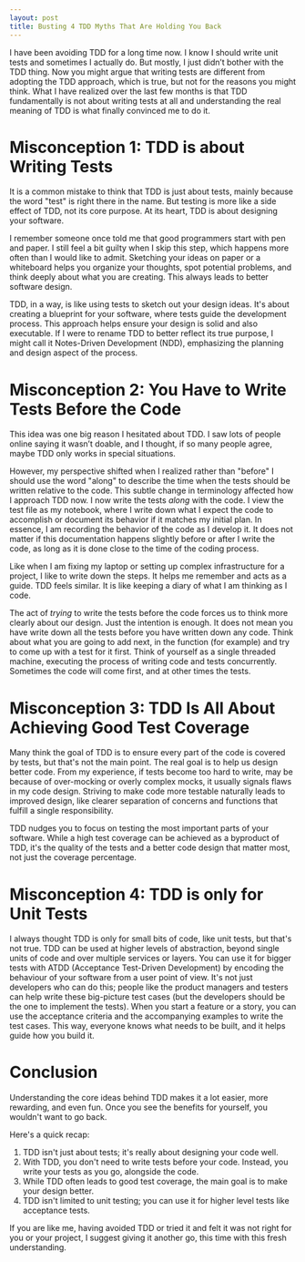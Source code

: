 ```yaml
---
layout: post
title: Busting 4 TDD Myths That Are Holding You Back
---
```


I have been avoiding TDD for a long time now. I know I should write unit tests and sometimes I actually do. But mostly, I just didn’t bother with the TDD thing. Now you might argue that writing tests are different from adopting the TDD approach, which is true, but not for the reasons you might think. What I have realized over the last few months is that TDD fundamentally is not about writing tests at all and understanding the real meaning of TDD is what finally convinced me to do it.

# Misconception 1: TDD is about Writing Tests 

It is a common mistake to think that TDD is just about tests, mainly because the word "test" is right there in the name. But testing is more like a side effect of TDD, not its core purpose. At its heart, TDD is about designing your software. 

I remember someone once told me that good programmers start with pen and paper. I still feel a bit guilty when I skip this step, which happens more often than I would like to admit. Sketching your ideas on paper or a whiteboard helps you organize your thoughts, spot potential problems, and think deeply about what you are creating. This always leads to better software design. 

TDD, in a way, is like using tests to sketch out your design ideas. It's about creating a blueprint for your software, where tests guide the development process. This approach helps ensure your design is solid and also executable. If I were to rename TDD to better reflect its true purpose, I might call it Notes-Driven Development (NDD), emphasizing the planning and design aspect of the process. 

# Misconception 2: You Have to Write Tests Before the Code 

This idea was one big reason I hesitated about TDD. I saw lots of people online saying it wasn’t doable, and I thought, if so many people agree, maybe TDD only works in special situations. 

However, my perspective shifted when I realized rather than "before" I should use the word "along" to describe the time when the tests should be written relative to the code. This subtle change in terminology affected how I approach TDD now. I now write the tests _along_ with the code. I view the test file as my notebook, where I write down what I expect the code to accomplish or document its behavior if it matches my initial plan. In essence, I am recording the behavior of the code as I develop it. It does not matter if this documentation happens slightly before or after I write the code, as long as it is done close to the time of the coding process. 

Like when I am fixing my laptop or setting up complex infrastructure for a project, I like to write down the steps. It helps me remember and acts as a guide. TDD feels similar. It is like keeping a diary of what I am thinking as I code.

The act of _trying_ to write the tests before the code forces us to think more clearly about our design. Just the intention is enough. It does not mean you have write down all the tests before you have written down any code. Think about what you are going to add next, in the function (for example) and try to come up with a test for it first. Think of yourself as a single threaded machine, executing the process of writing code and tests concurrently. Sometimes the code will come first, and at other times the tests. 

# Misconception 3: TDD Is All About Achieving Good Test Coverage 

Many think the goal of TDD is to ensure every part of the code is covered by tests, but that's not the main point. The real goal is to help us design better code. From my experience, if tests become too hard to write, may be because of over-mocking or overly complex mocks, it usually signals flaws in my code design. Striving to make code more testable naturally leads to improved design, like clearer separation of concerns and functions that fulfill a single responsibility. 

TDD nudges you to focus on testing the most important parts of your software. While a high test coverage can be achieved as a byproduct of TDD, it's the quality of the tests and a better code design that matter most, not just the coverage percentage. 

# Misconception 4: TDD is only for Unit Tests 

I always thought TDD is only for small bits of code, like unit tests, but that's not true. TDD can be used at higher levels of abstraction, beyond single units of code and over multiple services or layers. You can use it for bigger tests with ATDD (Acceptance Test-Driven Development) by encoding the behaviour of your software from a user point of view. It's not just developers who can do this; people like the product managers and testers can help write these big-picture test cases (but the developers should be the one to implement the tests). When you start a feature or a story, you can use the acceptance criteria and the accompanying examples to write the test cases. This way, everyone knows what needs to be built, and it helps guide how you build it.  

# Conclusion 

Understanding the core ideas behind TDD makes it a lot easier, more rewarding, and even fun. Once you see the benefits for yourself, you wouldn't want to go back. 

Here's a quick recap: 

1. TDD isn't just about tests; it's really about designing your code well. 
2. With TDD, you don't need to write tests before your code. Instead, you write your tests as you go, alongside the code. 
3. While TDD often leads to good test coverage, the main goal is to make your design better. 
4. TDD isn't limited to unit testing; you can use it for higher level tests like acceptance tests.

If you are like me, having avoided TDD or tried it and felt it was not right for you or your project, I suggest giving it another go, this time with this fresh understanding. 
